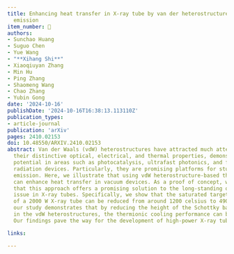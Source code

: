 ```yaml
---
title: Enhancing heat transfer in X-ray tube by van der heterostructures-based thermionic
  emission
item_number: 📝
authors:
- Sunchao Huang
- Suguo Chen
- Yue Wang
- "**Xihang Shi**"
- Xiaoqiuyan Zhang
- Min Hu
- Ping Zhang
- Shaomeng Wang
- Chao Zhang
- Yubin Gong
date: '2024-10-16'
publishDate: '2024-10-16T16:38:13.113110Z'
publication_types:
- article-journal
publication: 'arXiv'
pages: 2410.02153
doi: 10.48550/ARXIV.2410.02153
abstract: Van der Waals (vdW) heterostructures have attracted much attention due to
  their distinctive optical, electrical, and thermal properties, demonstrating promising
  potential in areas such as photocatalysis, ultrafast photonics, and free electron
  radiation devices. Particularly, they are promising platforms for studying thermionic
  emission. Here, we illustrate that using vdW heterostructure-based thermionic emission
  can enhance heat transfer in vacuum devices. As a proof of concept, we demonstrate
  that this approach offers a promising solution to the long-standing overheating
  issue in X-ray tubes. Specifically, we show that the saturated target temperature
  of a 2000 W X-ray tube can be reduced from around 1200 celsius to 490 celsius. Additionally,
  our study demonstrates that by reducing the height of the Schottky barrier formed
  in the vdW heterostructures, the thermionic cooling performance can be enhanced.
  Our findings pave the way for the development of high-power X-ray tubes.

links:

---
```

